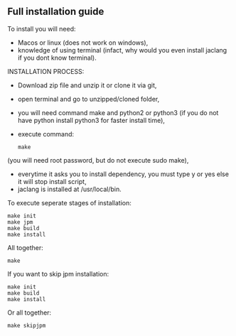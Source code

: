 ## Full installation guide

To install you will need:
 - Macos or linux (does not work on windows),
 - knowledge of using terminal (infact, why would you even install jaclang if you dont know terminal).

INSTALLATION PROCESS:

* Download zip file and unzip it or clone it via git,
* open terminal and go to unzipped/cloned folder,
* you will need command make and python2 or python3 (if you do not have python install python3 for faster install time),
* execute command:

      make

(you will need root password, but do not execute sudo make),
* everytime it asks you to install dependency, you must type y or yes else it will stop install script,
* jaclang is installed at /usr/local/bin.

To execute seperate stages of installation:

    make init
    make jpm
    make build
    make install
    
All together:

    make

If you want to skip jpm installation:

    make init
    make build
    make install
    
Or all together:

    make skipjpm
